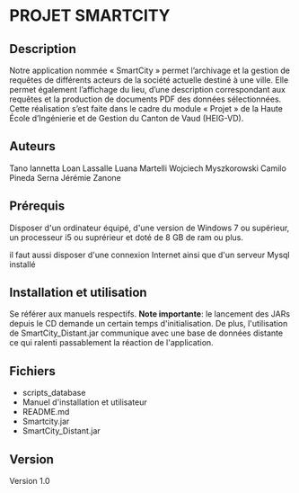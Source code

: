 ﻿# PROJET SMARTCITY

## Description

Notre application nommée « SmartCity » permet l’archivage et la gestion de requêtes de différents acteurs de la société actuelle destiné à une ville. Elle permet également l’affichage du lieu, d’une description correspondant aux requêtes et la production de documents PDF des données sélectionnées. Cette réalisation s’est faite dans le cadre du module « Projet » de la Haute École d’Ingénierie et de Gestion du Canton de Vaud (HEIG-VD).

## Auteurs

Tano Iannetta
Loan Lassalle 
Luana Martelli
Wojciech Myszkorowski
Camilo Pineda Serna
Jérémie Zanone 

## Prérequis

Disposer d'un ordinateur équipé, d'une version de Windows 7 ou supérieur, un processeur i5 ou suprérieur et doté de 8 GB de ram ou plus.

il faut aussi disposer d'une connexion Internet ainsi que d'un serveur Mysql installé

## Installation et utilisation

Se référer aux manuels respectifs.
__Note importante__: le lancement des JARs depuis le CD demande un certain temps d'initialisation. De plus, l'utilisation de SmartCity_Distant.jar communique avec une base de données distante ce qui ralenti passablement la réaction de l'application. 

## Fichiers

* scripts_database
* Manuel d'installation et utilisateur
* README.md
* Smartcity.jar
* SmartCity_Distant.jar

## Version

Version 1.0


